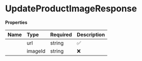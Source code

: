 # UpdateProductImageResponse



**Properties**

| Name | Type | Required | Description |
| :-------- | :----------| :----------| :----------|
    | url | string | ✅ |  |
    | imageId | string | ❌ |  |




<!-- This file was generated by liblab | https://liblab.com/ -->